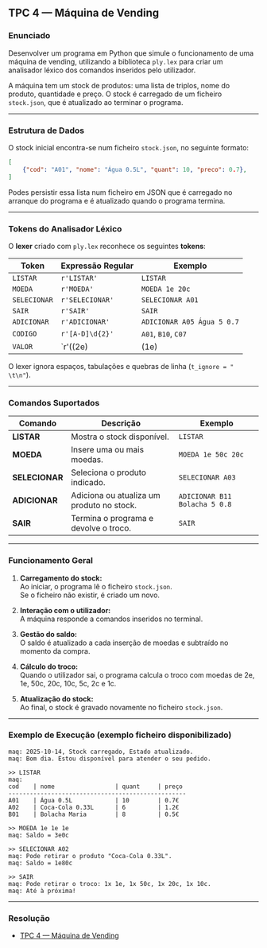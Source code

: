 ## TPC 4 — Máquina de Vending 

### Enunciado

Desenvolver um programa em Python que simule o funcionamento de uma máquina de vending, utilizando a biblioteca `ply.lex` para criar um analisador léxico dos comandos inseridos pelo utilizador.

A máquina tem um stock de produtos: uma lista de triplos, nome do produto, quantidade e preço.
O stock é carregado de um ficheiro `stock.json`, que é atualizado ao terminar o programa.

---

### Estrutura de Dados

O stock inicial encontra-se num ficheiro `stock.json`, no seguinte formato:

```json
[
    {"cod": "A01", "nome": "Água 0.5L", "quant": 10, "preco": 0.7},
]
```

Podes persistir essa lista num ficheiro em JSON que é carregado no arranque do programa e é atualizado
quando o programa termina.

---

### Tokens do Analisador Léxico

O **lexer** criado com `ply.lex` reconhece os seguintes **tokens**:

| Token | Expressão Regular | Exemplo |
|--------|------------------|----------|
| `LISTAR` | `r'LISTAR'` | `LISTAR` |
| `MOEDA` | `r'MOEDA'` | `MOEDA 1e 20c` |
| `SELECIONAR` | `r'SELECIONAR'` | `SELECIONAR A01` |
| `SAIR` | `r'SAIR'` | `SAIR` |
| `ADICIONAR` | `r'ADICIONAR'` | `ADICIONAR A05 Água 5 0.7` |
| `CODIGO` | `r'[A-D]\d{2}'` | `A01`, `B10`, `C07` |
| `VALOR` | `r'((2e)|(1e)|(50c)|(20c)|(10c)|(5c)|(2c)|(1c))+'` | `1e`, `20c`, `2e` |

O lexer ignora espaços, tabulações e quebras de linha (`t_ignore = " \t\n"`).

---

### Comandos Suportados

| Comando | Descrição | Exemplo |
|----------|------------|----------|
| **LISTAR** | Mostra o stock disponível. | `LISTAR` |
| **MOEDA** | Insere uma ou mais moedas. | `MOEDA 1e 50c 20c` |
| **SELECIONAR** | Seleciona o produto indicado. | `SELECIONAR A03` |
| **ADICIONAR** | Adiciona ou atualiza um produto no stock. | `ADICIONAR B11 Bolacha 5 0.8` |
| **SAIR** | Termina o programa e devolve o troco. | `SAIR` |

---

###  Funcionamento Geral

1. **Carregamento do stock:**  
   Ao iniciar, o programa lê o ficheiro `stock.json`.  
   Se o ficheiro não existir, é criado um novo.

2. **Interação com o utilizador:**  
   A máquina responde a comandos inseridos no terminal.

3. **Gestão do saldo:**  
   O saldo é atualizado a cada inserção de moedas e subtraído no momento da compra.

4. **Cálculo do troco:**  
   Quando o utilizador sai, o programa calcula o troco com moedas de 2e, 1e, 50c, 20c, 10c, 5c, 2c e 1c.

5. **Atualização do stock:**  
   Ao final, o stock é gravado novamente no ficheiro `stock.json`.

---

###  Exemplo de Execução (exemplo ficheiro disponibilizado)

```
maq: 2025-10-14, Stock carregado, Estado atualizado.
maq: Bom dia. Estou disponível para atender o seu pedido.

>> LISTAR
maq:
cod    | nome                 | quant     | preço
--------------------------------------------------
A01    | Água 0.5L            | 10        | 0.7€
A02    | Coca-Cola 0.33L      | 6         | 1.2€
B01    | Bolacha Maria        | 8         | 0.5€

>> MOEDA 1e 1e 1e
maq: Saldo = 3e0c

>> SELECIONAR A02
maq: Pode retirar o produto "Coca-Cola 0.33L".
maq: Saldo = 1e80c

>> SAIR
maq: Pode retirar o troco: 1x 1e, 1x 50c, 1x 20c, 1x 10c.
maq: Até à próxima!
```

---

### Resolução
- [TPC 4 — Máquina de Vending](vmachine.py)
